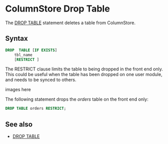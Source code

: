 # ColumnStore Drop Table

The [DROP TABLE](/sql-statements-structure/sql-statements/data-definition/drop/drop-table) statement deletes a table from ColumnStore.

## Syntax

```sql
DROP  TABLE [IF EXISTS] 
    tbl_name 
    [RESTRICT ]
```

The RESTRICT clause limits the table to being dropped in the front end only.  This could be useful when the table has been dropped on one user module, and needs to be synced to others.

images here

The following statement drops the <em>orders</em> table on the front end only:

```sql
DROP TABLE orders RESTRICT;
```

## See also

- [DROP TABLE](/sql-statements-structure/sql-statements/data-definition/drop/drop-table)